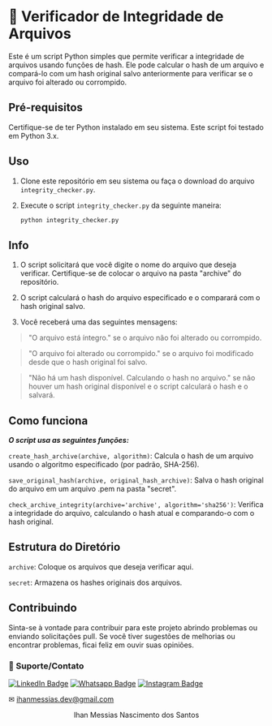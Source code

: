 # 🔑 Verificador de Integridade de Arquivos

Este é um script Python simples que permite verificar a integridade de arquivos usando funções de hash. Ele pode calcular o hash de um arquivo e compará-lo com um hash original salvo anteriormente para verificar se o arquivo foi alterado ou corrompido.

## Pré-requisitos

Certifique-se de ter Python instalado em seu sistema. Este script foi testado em Python 3.x.

## Uso

1. Clone este repositório em seu sistema ou faça o download do arquivo `integrity_checker.py`.

2. Execute o script `integrity_checker.py` da seguinte maneira:

    ```bash
    python integrity_checker.py
    ```
## Info

1. O script solicitará que você digite o nome do arquivo que deseja verificar. Certifique-se de colocar o arquivo na pasta "archive" do repositório.

2. O script calculará o hash do arquivo especificado e o comparará com o hash original salvo.

3. Você receberá uma das seguintes mensagens:

> "O arquivo está íntegro." se o arquivo não foi alterado ou corrompido.

> "O arquivo foi alterado ou corrompido." se o arquivo foi modificado desde que o hash original foi salvo.

> "Não há um hash disponível. Calculando o hash no arquivo." se não houver um hash original disponível e o script calculará o hash e o salvará.

## Como funciona
***O script usa as seguintes funções:***

`create_hash_archive(archive, algorithm)`: Calcula o hash de um arquivo usando o algoritmo especificado (por padrão, SHA-256).

`save_original_hash(archive, original_hash_archive)`: Salva o hash original do arquivo em um arquivo .pem na pasta "secret".

`check_archive_integrity(archive='archive', algorithm='sha256')`: Verifica a integridade do arquivo, calculando o hash atual e comparando-o com o hash original.

## Estrutura do Diretório

`archive`: Coloque os arquivos que deseja verificar aqui.

`secret`: Armazena os hashes originais dos arquivos.

## Contribuindo
Sinta-se à vontade para contribuir para este projeto abrindo problemas ou enviando solicitações pull. Se você tiver sugestões de melhorias ou encontrar problemas, ficai feliz em ouvir suas opiniões.

### 🤝 Suporte/Contato

[![LinkedIn Badge](https://img.shields.io/static/v1?style=for-the-badge&message=LinkedIn&color=0A66C2&logo=LinkedIn&logoColor=FFFFFF&label=)](https://www.linkedin.com/in/ihanmessias/)
[![Whatsapp Badge](https://img.shields.io/badge/WhatsApp-25D366?style=for-the-badge&logo=whatsapp&logoColor=white)](https://wa.me/61996487935)
[![Instagram Badge](https://img.shields.io/badge/Instagram-E4405F?style=for-the-badge&logo=instagram&logoColor=white)](https://www.instagram.com/devlinuxtv/)

✉ ihanmessias.dev@gmail.com

<p align="center">Ihan Messias Nascimento dos Santos</p>